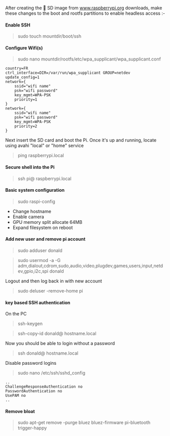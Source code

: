 After creating the :floppy_disk: SD image from www.raspberrypi.org downloads, make these changes to the boot and rootfs partitions to enable headless access :-

#### Enable SSH
>sudo touch mountdir/boot/ssh

#### Configure Wifi(s)
>sudo nano mountdir/rootfs/etc/wpa_supplicant/wpa_supplicant.conf
```
country=FR
ctrl_interface=DIR=/var/run/wpa_supplicant GROUP=netdev
update_config=1
network={
    ssid="wifi name"
    psk="wifi password"
    key_mgmt=WPA-PSK
    priority=1
}
network={
    ssid="wifi name"
    psk="wifi password"
    key_mgmt=WPA-PSK
    priority=2
}
```

Next insert the SD card and boot the Pi. Once it's up and running, locate using avahi "local" or "home" service
>ping raspberrypi.local

#### Secure shell into the Pi
>ssh pi@ raspberrypi.local

#### Basic system configuration 
>sudo raspi-config
* Change hostname
* Enable camera
* GPU memory split allocate 64MB
* Expand filesystem on reboot

#### Add new user and remove pi account 
>sudo adduser donald

>sudo usermod -a -G adm,dialout,cdrom,sudo,audio,video,plugdev,games,users,input,netdev,gpio,i2c,spi donald

Logout and then log back in with new account

>sudo deluser -remove-home pi


#### key based SSH authentication
On the PC
>ssh-keygen

>ssh-copy-id donald@ hostname.local

Now you should be able to login without a password

>ssh donald@ hostname.local

Disable password logins

>sudo nano /etc/ssh/sshd_config
```
..
ChallengeResponseAuthentication no
PasswordAuthentication no
UsePAM no
..
```

#### Remove bloat
>sudo apt-get remove -purge bluez bluez-firmware pi-bluetooth trigger-happy

